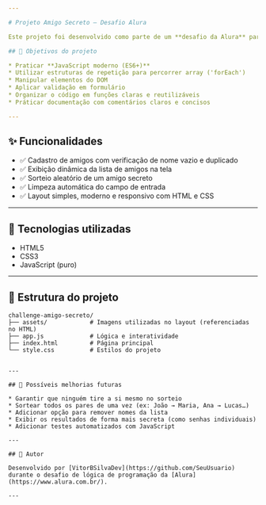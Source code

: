 ```yaml
---

# Projeto Amigo Secreto – Desafio Alura

Este projeto foi desenvolvido como parte de um **desafio da Alura** para praticar lógica de programação, manipulação do DOM e organização de código JavaScript. A proposta é criar uma aplicação que permita o cadastro de amigos e realize o sorteio de um amigo secreto aleatoriamente.

## 🧠 Objetivos do projeto

* Praticar **JavaScript moderno (ES6+)**
* Utilizar estruturas de repetição para percorrer array ('forEach')
* Manipular elementos do DOM
* Aplicar validação em formulário
* Organizar o código em funções claras e reutilizáveis
* Práticar documentação com comentários claros e concisos

---
```


## ✨ Funcionalidades

* ✅ Cadastro de amigos com verificação de nome vazio e duplicado
* ✅ Exibição dinâmica da lista de amigos na tela
* ✅ Sorteio aleatório de um amigo secreto
* ✅ Limpeza automática do campo de entrada
* ✅ Layout simples, moderno e responsivo com HTML e CSS

---

## 🚀 Tecnologias utilizadas

* HTML5
* CSS3 
* JavaScript (puro)

---

## 📂 Estrutura do projeto

```
challenge-amigo-secreto/
├── assets/            # Imagens utilizadas no layout (referenciadas no HTML)
├── app.js             # Lógica e interatividade
├── index.html         # Página principal
└── style.css          # Estilos do projeto


---

## 📌 Possíveis melhorias futuras

* Garantir que ninguém tire a si mesmo no sorteio
* Sortear todos os pares de uma vez (ex: João → Maria, Ana → Lucas…)
* Adicionar opção para remover nomes da lista
* Exibir os resultados de forma mais secreta (como senhas individuais)
* Adicionar testes automatizados com JavaScript

---

## 👤 Autor

Desenvolvido por [VitorBSilvaDev](https://github.com/SeuUsuario) durante o desafio de lógica de programação da [Alura](https://www.alura.com.br/).

---
